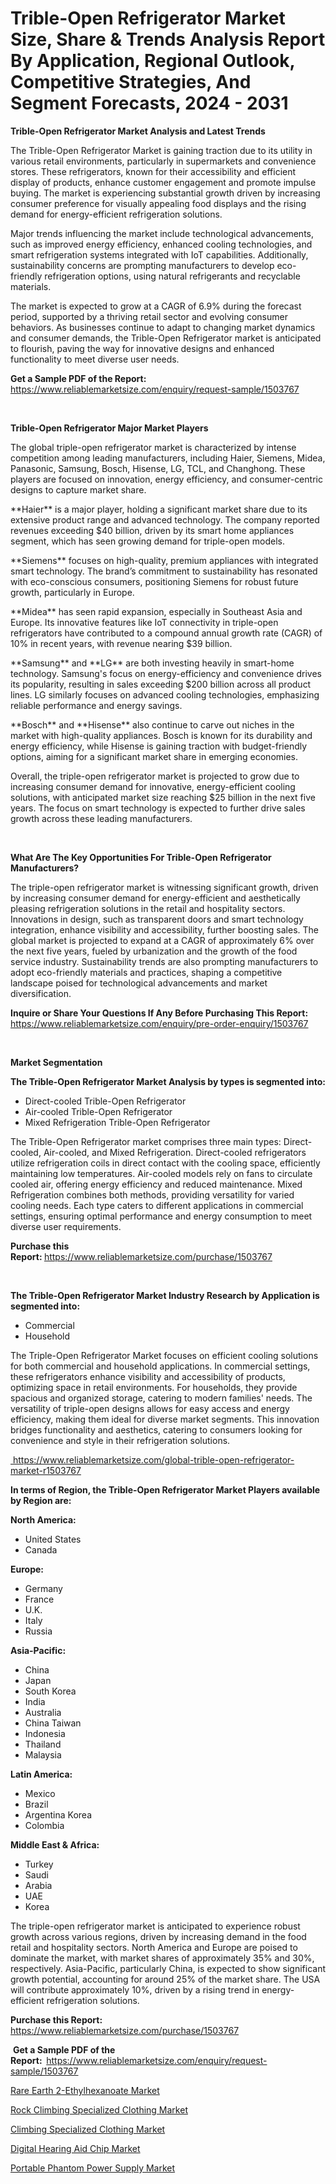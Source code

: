 <p><h1>Trible-Open Refrigerator Market Size, Share & Trends Analysis Report By Application, Regional Outlook, Competitive Strategies, And Segment Forecasts, 2024 - 2031</h1></p><p><strong>Trible-Open Refrigerator Market Analysis and Latest Trends</strong></p>
<p><p>The Trible-Open Refrigerator Market is gaining traction due to its utility in various retail environments, particularly in supermarkets and convenience stores. These refrigerators, known for their accessibility and efficient display of products, enhance customer engagement and promote impulse buying. The market is experiencing substantial growth driven by increasing consumer preference for visually appealing food displays and the rising demand for energy-efficient refrigeration solutions.</p><p>Major trends influencing the market include technological advancements, such as improved energy efficiency, enhanced cooling technologies, and smart refrigeration systems integrated with IoT capabilities. Additionally, sustainability concerns are prompting manufacturers to develop eco-friendly refrigeration options, using natural refrigerants and recyclable materials.</p><p>The market is expected to grow at a CAGR of 6.9% during the forecast period, supported by a thriving retail sector and evolving consumer behaviors. As businesses continue to adapt to changing market dynamics and consumer demands, the Trible-Open Refrigerator market is anticipated to flourish, paving the way for innovative designs and enhanced functionality to meet diverse user needs.</p></p>
<p><strong>Get a Sample PDF of the Report:&nbsp;</strong> <a href="https://www.reliablemarketsize.com/enquiry/request-sample/1503767?utm_campaign=1293&utm_medium=2&utm_source=Github&utm_content=ia&utm_term=27092024&utm_id=trible-open-refrigerator">https://www.reliablemarketsize.com/enquiry/request-sample/1503767</a></p>
<p>&nbsp;</p>
<p><strong>Trible-Open Refrigerator Major Market Players</strong></p>
<p><p>The global triple-open refrigerator market is characterized by intense competition among leading manufacturers, including Haier, Siemens, Midea, Panasonic, Samsung, Bosch, Hisense, LG, TCL, and Changhong. These players are focused on innovation, energy efficiency, and consumer-centric designs to capture market share.</p><p>**Haier** is a major player, holding a significant market share due to its extensive product range and advanced technology. The company reported revenues exceeding $40 billion, driven by its smart home appliances segment, which has seen growing demand for triple-open models.</p><p>**Siemens** focuses on high-quality, premium appliances with integrated smart technology. The brand’s commitment to sustainability has resonated with eco-conscious consumers, positioning Siemens for robust future growth, particularly in Europe.</p><p>**Midea** has seen rapid expansion, especially in Southeast Asia and Europe. Its innovative features like IoT connectivity in triple-open refrigerators have contributed to a compound annual growth rate (CAGR) of 10% in recent years, with revenue nearing $39 billion.</p><p>**Samsung** and **LG** are both investing heavily in smart-home technology. Samsung's focus on energy-efficiency and convenience drives its popularity, resulting in sales exceeding $200 billion across all product lines. LG similarly focuses on advanced cooling technologies, emphasizing reliable performance and energy savings.</p><p>**Bosch** and **Hisense** also continue to carve out niches in the market with high-quality appliances. Bosch is known for its durability and energy efficiency, while Hisense is gaining traction with budget-friendly options, aiming for a significant market share in emerging economies.</p><p>Overall, the triple-open refrigerator market is projected to grow due to increasing consumer demand for innovative, energy-efficient cooling solutions, with anticipated market size reaching $25 billion in the next five years. The focus on smart technology is expected to further drive sales growth across these leading manufacturers.</p></p>
<p>&nbsp;</p>
<p><strong>What Are The Key Opportunities For Trible-Open Refrigerator Manufacturers?</strong></p>
<p><p>The triple-open refrigerator market is witnessing significant growth, driven by increasing consumer demand for energy-efficient and aesthetically pleasing refrigeration solutions in the retail and hospitality sectors. Innovations in design, such as transparent doors and smart technology integration, enhance visibility and accessibility, further boosting sales. The global market is projected to expand at a CAGR of approximately 6% over the next five years, fueled by urbanization and the growth of the food service industry. Sustainability trends are also prompting manufacturers to adopt eco-friendly materials and practices, shaping a competitive landscape poised for technological advancements and market diversification.</p></p>
<p><strong>Inquire or Share Your Questions If Any Before Purchasing This Report:</strong> <a href="https://www.reliablemarketsize.com/enquiry/pre-order-enquiry/1503767?utm_campaign=1293&utm_medium=2&utm_source=Github&utm_content=ia&utm_term=27092024&utm_id=trible-open-refrigerator">https://www.reliablemarketsize.com/enquiry/pre-order-enquiry/1503767</a></p>
<p>&nbsp;</p>
<p><strong>Market Segmentation</strong></p>
<p><strong>The Trible-Open Refrigerator Market Analysis by types is segmented into:</strong></p>
<p><ul><li>Direct-cooled Trible-Open Refrigerator</li><li>Air-cooled Trible-Open Refrigerator</li><li>Mixed Refrigeration Trible-Open Refrigerator</li></ul></p>
<p><p>The Trible-Open Refrigerator market comprises three main types: Direct-cooled, Air-cooled, and Mixed Refrigeration. Direct-cooled refrigerators utilize refrigeration coils in direct contact with the cooling space, efficiently maintaining low temperatures. Air-cooled models rely on fans to circulate cooled air, offering energy efficiency and reduced maintenance. Mixed Refrigeration combines both methods, providing versatility for varied cooling needs. Each type caters to different applications in commercial settings, ensuring optimal performance and energy consumption to meet diverse user requirements.</p></p>
<p><strong>Purchase this Report:&nbsp;</strong><a href="https://www.reliablemarketsize.com/purchase/1503767?utm_campaign=1293&utm_medium=2&utm_source=Github&utm_content=ia&utm_term=27092024&utm_id=trible-open-refrigerator">https://www.reliablemarketsize.com/purchase/1503767</a></p>
<p>&nbsp;</p>
<p><strong>The Trible-Open Refrigerator Market Industry Research by Application is segmented into:</strong></p>
<p><ul><li>Commercial</li><li>Household</li></ul></p>
<p><p>The Triple-Open Refrigerator Market focuses on efficient cooling solutions for both commercial and household applications. In commercial settings, these refrigerators enhance visibility and accessibility of products, optimizing space in retail environments. For households, they provide spacious and organized storage, catering to modern families' needs. The versatility of triple-open designs allows for easy access and energy efficiency, making them ideal for diverse market segments. This innovation bridges functionality and aesthetics, catering to consumers looking for convenience and style in their refrigeration solutions.</p></p>
<p><a href="https://www.reliablemarketsize.com/global-trible-open-refrigerator-market-r1503767?utm_campaign=1293&utm_medium=2&utm_source=Github&utm_content=ia&utm_term=27092024&utm_id=trible-open-refrigerator">&nbsp;https://www.reliablemarketsize.com/global-trible-open-refrigerator-market-r1503767</a></p>
<p><strong>In terms of Region, the Trible-Open Refrigerator Market Players available by Region are:</strong></p>
<p>
    <p> <strong> North America: </strong>
        <ul>
            <li>United States</li>
            <li>Canada</li>
        </ul>
        </p> 
    <p> <strong> Europe: </strong>
        <ul>
            <li>Germany</li>
            <li>France</li>
            <li>U.K.</li>
            <li>Italy</li>
            <li>Russia</li>
        </ul>
        </p> 
    <p> <strong> Asia-Pacific: </strong>
        <ul>
            <li>China</li>
            <li>Japan</li>
            <li>South Korea</li>
            <li>India</li>
            <li>Australia</li>
            <li>China Taiwan</li>
            <li>Indonesia</li>
            <li>Thailand</li>
            <li>Malaysia</li>
        </ul>
        </p> 
    <p> <strong> Latin America: </strong>
        <ul>
            <li>Mexico</li>
            <li>Brazil</li>
            <li>Argentina Korea</li>
            <li>Colombia</li>
        </ul>
        </p> 
    <p> <strong> Middle East & Africa: </strong>
        <ul>
            <li>Turkey</li>
            <li>Saudi</li>
            <li>Arabia</li>
            <li>UAE</li>
            <li>Korea</li>
        </ul>
    </p>
    </p>
<p><p>The triple-open refrigerator market is anticipated to experience robust growth across various regions, driven by increasing demand in the food retail and hospitality sectors. North America and Europe are poised to dominate the market, with market shares of approximately 35% and 30%, respectively. Asia-Pacific, particularly China, is expected to show significant growth potential, accounting for around 25% of the market share. The USA will contribute approximately 10%, driven by a rising trend in energy-efficient refrigeration solutions.</p></p>
<p><strong>Purchase this Report: </strong><a href="https://www.reliablemarketsize.com/purchase/1503767?utm_campaign=1293&utm_medium=2&utm_source=Github&utm_content=ia&utm_term=27092024&utm_id=trible-open-refrigerator">https://www.reliablemarketsize.com/purchase/1503767</a></p>
<p>&nbsp;<strong>Get a Sample PDF of the Report:&nbsp;&nbsp;</strong><a href="https://www.reliablemarketsize.com/enquiry/request-sample/1503767?utm_campaign=1293&utm_medium=2&utm_source=Github&utm_content=ia&utm_term=27092024&utm_id=trible-open-refrigerator">https://www.reliablemarketsize.com/enquiry/request-sample/1503767</a></p>
<p><strong></strong></p>
<p><p><a href="https://github.com/PeterParrish5/Market-Research-Report-List-6/blob/main/rare-earth-2-ethylhexanoate-market.md?utm_campaign=1293&utm_medium=2&utm_source=Github&utm_content=ia&utm_term=27092024&utm_id=trible-open-refrigerator">Rare Earth 2-Ethylhexanoate Market</a></p><p><a href="https://issuu.com/reportprime-2/docs/rock-climbing-specialized-clothing-_1dda855fcee144?utm_campaign=1293&utm_medium=2&utm_source=Github&utm_content=ia&utm_term=27092024&utm_id=trible-open-refrigerator">Rock Climbing Specialized Clothing Market</a></p><p><a href="https://issuu.com/reportprime-2/docs/climbing-specialized-clothing-marke_638c009f2afb6d?utm_campaign=1293&utm_medium=2&utm_source=Github&utm_content=ia&utm_term=27092024&utm_id=trible-open-refrigerator">Climbing Specialized Clothing Market</a></p><p><a href="https://www.linkedin.com/pulse/future-innovation-global-digital-hearing-aid-chip-market-growth-rrqmc?trackingId=LbDlp2cXQXW7mYqNx7cQ5A%3D%3D&utm_campaign=1293&utm_medium=2&utm_source=Github&utm_content=ia&utm_term=27092024&utm_id=trible-open-refrigerator">Digital Hearing Aid Chip Market</a></p><p><a href="https://www.linkedin.com/pulse/portable-phantom-power-supply-market-global-insights-sales-rgawf?trackingId=7dv2Usm0TbWgXdEUrgNN5g%3D%3D&utm_campaign=1293&utm_medium=2&utm_source=Github&utm_content=ia&utm_term=27092024&utm_id=trible-open-refrigerator">Portable Phantom Power Supply Market</a></p></p>